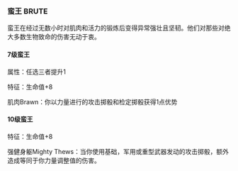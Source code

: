 ### 蛮王	BRUTE

​		蛮王在经过无数小时对肌肉和活力的锻炼后变得异常强壮且坚韧。他们对那些对绝大多数生物致命的伤害无动于衷。

#### 7级蛮王

属性：任选三者提升1

特征：生命值+8

肌肉Brawn：你以力量进行的攻击掷骰和检定掷骰获得1点优势

#### 10级蛮王

特征：生命值+8

强健身躯Mighty Thews：当你使用基础，军用或重型武器发动的攻击掷骰，额外造成等同于你力量调整值的伤害。